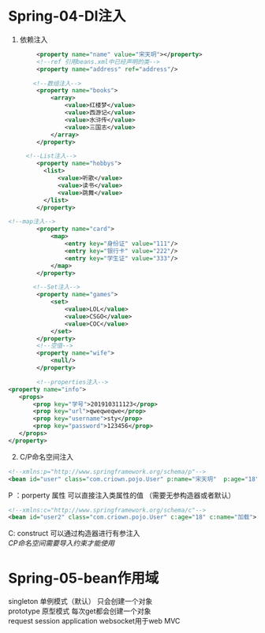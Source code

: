 # Spring-04-DI注入
1. 依赖注入

```xml
        <property name="name" value="宋天玥"></property>
        <!--ref 引用beans.xml中已经声明的类-->
        <property name="address" ref="address"/>

```
```xml
       <!--数组注入-->
        <property name="books">
            <array>
                <value>红楼梦</value>
                <value>西游记</value>
                <value>水浒传</value>
                <value>三国志</value>
            </array>
        </property>
```
```xml
     <!--List注入-->
        <property name="hobbys">
          <list>
              <value>听歌</value>
              <value>读书</value>
              <value>跳舞</value>
          </list>
        </property>

```
```xml
<!--map注入-->
        <property name="card">
            <map>
                <entry key="身份证" value="111"/>
                <entry key="银行卡" value="222"/>
                <entry key="学生证" value="333"/>
            </map>
        </property>
```
```xml
       <!--Set注入-->
        <property name="games">
            <set>
                <value>LOL</value>
                <value>CSGO</value>
                <value>COC</value>
            </set>
        </property>
        <!--空值-->
        <property name="wife">
            <null/>
        </property>
```
        
 ```xml
         <!--properties注入-->
<property name="info">
    <props>
        <prop key="学号">201910311123</prop>
        <prop key="url">qweqweqwe</prop>
        <prop key="username">sty</prop>
        <prop key="password">123456</prop>
    </props>
</property>
 ```
2. C/P命名空间注入

```xml
<!--xmlns:p="http://www.springframework.org/schema/p"-->
<bean id="user" class="com.criown.pojo.User" p:name="宋天玥"  p:age="18" ></bean>
```
P ：porperty 属性 可以直接注入类属性的值  （需要无参构造器或者默认）

```xml
<!--xmlns:c="http://www.springframework.org/schema/c"-->
<bean id="user2" class="com.criown.pojo.User" c:age="18" c:name="加载"></bean>
```
C: construct 可以通过构造器进行有参注入  
_CP命名空间需要导入约束才能使用_

# Spring-05-bean作用域
singleton  单例模式（默认） 只会创建一个对象         
prototype  原型模式 每次get都会创建一个对象         
request session application websocket用于web MVC